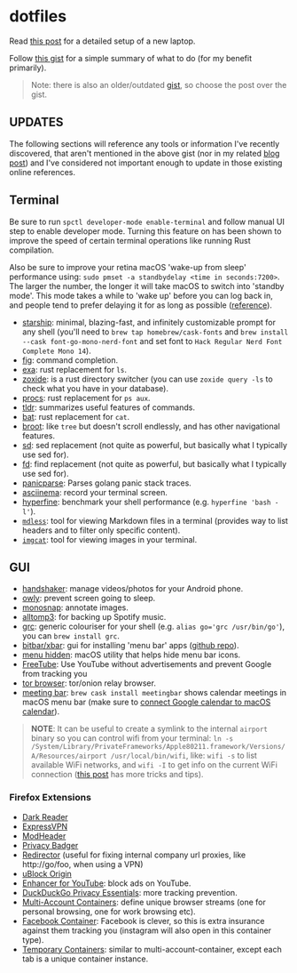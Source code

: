 # dotfiles

Read [this post](https://www.integralist.co.uk/posts/new-laptop-configuration/) for a detailed setup of a new laptop.

Follow [this gist](https://gist.github.com/Integralist/05e5415de6743e66b112574a1a5c1970) for a simple summary of what to do (for my benefit primarily).

> Note: there is also an older/outdated [gist](https://gist.github.com/Integralist/20e6e0206f39d88302d73282688111a4), so choose the post over the gist.

## UPDATES

The following sections will reference any tools or information I've recently discovered, that aren't mentioned in the above gist (nor in my related [blog post](https://www.integralist.co.uk/posts/new-laptop-configuration/)) and I've considered not important enough to update in those existing online references.

## Terminal

Be sure to run `spctl developer-mode enable-terminal` and follow manual UI step to enable developer mode. Turning this feature on has been shown to improve the speed of certain terminal operations like running Rust compilation.

Also be sure to improve your retina macOS 'wake-up from sleep' performance using: `sudo pmset -a standbydelay <time in seconds:7200>`. The larger the number, the longer it will take macOS to switch into 'standby mode'. This mode takes a while to 'wake up' before you can log back in, and people tend to prefer delaying it for as long as possible ([reference](https://www.cultofmac.com/221392/quick-hack-speeds-up-retina-macbooks-wake-from-sleep-os-x-tips/)).

- [starship](https://starship.rs/): minimal, blazing-fast, and infinitely customizable prompt for any shell (you'll need to `brew tap homebrew/cask-fonts` and `brew install --cask font-go-mono-nerd-font` and set font to `Hack Regular Nerd Font Complete Mono 14`).
- [fig](https://fig.io/): command completion.
- [exa](https://github.com/ogham/exa): rust replacement for `ls`.
- [zoxide](https://github.com/ajeetdsouza/zoxide): is a rust directory switcher (you can use `zoxide query -ls` to check what you have in your database).
- [procs](https://github.com/dalance/procs): rust replacement for `ps aux`.
- [tldr](https://github.com/isacikgoz/tldr): summarizes useful features of commands.
- [bat](https://github.com/sharkdp/bat): rust replacement for `cat`.
- [broot](https://github.com/Canop/broot): like `tree` but doesn't scroll endlessly, and has other navigational features.
- [sd](https://github.com/chmln/sd): sed replacement (not quite as powerful, but basically what I typically use sed for).
- [fd](https://github.com/sharkdp/fd): find replacement (not quite as powerful, but basically what I typically use sed for).
- [panicparse](https://github.com/maruel/panicparse): Parses golang panic stack traces.
- [asciinema](https://asciinema.org/): record your terminal screen.
- [hyperfine](https://github.com/sharkdp/hyperfine): benchmark your shell performance (e.g. `hyperfine 'bash -l'`).
- [`mdless`](https://brettterpstra.com/projects/mdless/): tool for viewing Markdown files in a terminal (provides way to list headers and to filter only specific content).
- [`imgcat`](https://github.com/eddieantonio/imgcat): tool for viewing images in your terminal.

## GUI

- [handshaker](https://apps.apple.com/us/app/handshaker-manage-your-android-phones-at-ease/id1012930195?mt=12): manage videos/photos for your Android phone.
- [owly](https://apps.apple.com/us/app/owly-display-sleep-prevention/id882812218): prevent screen going to sleep.
- [monosnap](https://monosnap.com/): annotate images.
- [alltomp3](https://alltomp3.org/): for backing up Spotify music.
- [grc](https://github.com/garabik/grc): generic colouriser for your shell (e.g. `alias go='grc /usr/bin/go'`), you can `brew install grc`.
- [bitbar/xbar](https://xbarapp.com/): gui for installing 'menu bar' apps ([github repo](https://github.com/matryer/xbar)).
- [menu hidden](https://github.com/dwarvesf/hidden): macOS utility that helps hide menu bar icons.
- [FreeTube](https://github.com/FreeTubeApp/FreeTube): Use YouTube without advertisements and prevent Google from tracking you
- [tor browser](https://www.torproject.org/download/): tor/onion relay browser.
- [meeting bar](https://github.com/leits/MeetingBar): `brew cask install meetingbar` shows calendar meetings in macOS menu bar (make sure to [connect Google calendar to macOS calendar](https://support.google.com/calendar/answer/99358?co=GENIE.Platform%3DDesktop&hl=en)).

> **NOTE**: It can be useful to create a symlink to the internal `airport` binary so you can control wifi from your terminal: `ln -s /System/Library/PrivateFrameworks/Apple80211.framework/Versions/A/Resources/airport /usr/local/bin/wifi`, like: `wifi -s` to list available WiFi networks, and `wifi -I` to get info on the current WiFi connection ([this post](https://hashtagwifi.com/blog/using-airportd-in-terminal-on-macos-to-get-wifi-info) has more tricks and tips).

### Firefox Extensions

- [Dark Reader](https://addons.mozilla.org/en-GB/firefox/addon/darkreader/)
- [ExpressVPN](https://addons.mozilla.org/en-GB/firefox/addon/expressvpn/)
- [ModHeader](https://addons.mozilla.org/en-GB/firefox/addon/modheader-firefox/)
- [Privacy Badger](https://addons.mozilla.org/en-GB/firefox/addon/privacy-badger17/)
- [Redirector](https://addons.mozilla.org/en-GB/firefox/addon/redirector/) (useful for fixing internal company url proxies, like http://go/foo, when using a VPN)
- [uBlock Origin](https://addons.mozilla.org/en-GB/firefox/addon/ublock-origin/)
- [Enhancer for YouTube](https://addons.mozilla.org/en-GB/firefox/addon/enhancer-for-youtube/): block ads on YouTube.
- [DuckDuckGo Privacy Essentials](https://addons.mozilla.org/en-US/firefox/addon/duckduckgo-for-firefox/): more tracking prevention.
- [Multi-Account Containers](https://addons.mozilla.org/en-GB/firefox/addon/multi-account-containers/): define unique browser streams (one for personal browsing, one for work browsing etc).
- [Facebook Container](https://addons.mozilla.org/en-GB/firefox/addon/facebook-container/): Facebook is clever, so this is extra insurance against them tracking you (instagram will also open in this container type).
- [Temporary Containers](https://addons.mozilla.org/en-US/firefox/addon/temporary-containers/): similar to multi-account-container, except each tab is a unique container instance.
